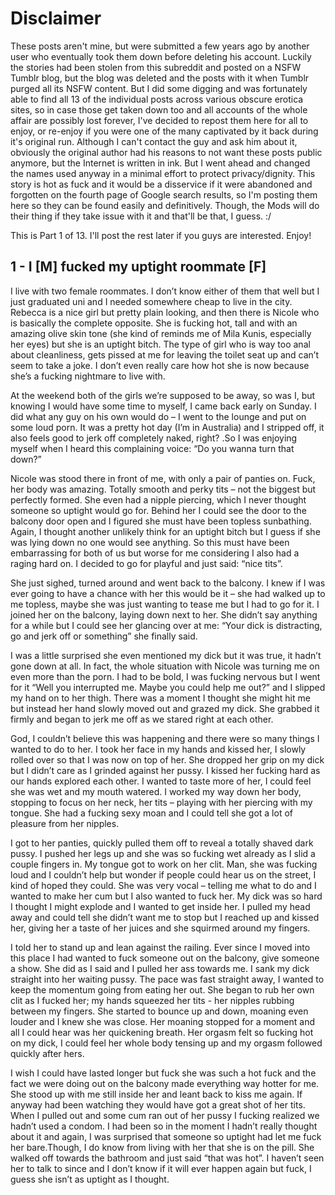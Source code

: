 # Disclaimer
These posts aren't mine, but were submitted a few years ago by another user who eventually took them down before deleting his account. Luckily the stories had been stolen from this subreddit and posted on a NSFW Tumblr blog, but the blog was deleted and the posts with it when Tumblr purged all its NSFW content. But I did some digging and was fortunately able to find all 13 of the individual posts across various obscure erotica sites, so in case those get taken down too and all accounts of the whole affair are possibly lost forever, I've decided to repost them here for all to enjoy, or re-enjoy if you were one of the many captivated by it back during it's original run. Although I can't contact the guy and ask him about it, obviously the original author had his reasons to not want these posts public anymore, but the Internet is written in ink. But I went ahead and changed the names used anyway in a minimal effort to protect privacy/dignity. This story is hot as fuck and it would be a disservice if it were abandoned and forgotten on the fourth page of Google search results, so I'm posting them here so they can be found easily and definitively. Though, the Mods will do their thing if they take issue with it and that'll be that, I guess. :/

This is Part 1 of 13. I'll post the rest later if you guys are interested. Enjoy!

 

## 1 - I [M] fucked my uptight roommate [F]

I live with two female roommates. I don’t know either of them that well but I just graduated uni and I needed somewhere cheap to live in the city. Rebecca is a nice girl but pretty plain looking, and then there is Nicole who is basically the complete opposite. She is fucking hot, tall and with an amazing olive skin tone (she kind of reminds me of Mila Kunis, especially her eyes) but she is an uptight bitch. The type of girl who is way too anal about cleanliness, gets pissed at me for leaving the toilet seat up and can’t seem to take a joke. I don’t even really care how hot she is now because she’s a fucking nightmare to live with.

At the weekend both of the girls we’re supposed to be away, so was I, but knowing I would have some time to myself, I came back early on Sunday. I did what any guy on his own would do – I went to the lounge and put on some loud porn. It was a pretty hot day (I’m in Australia) and I stripped off, it also feels good to jerk off completely naked, right? .So I was enjoying myself when I heard this complaining voice: “Do you wanna turn that down?”

Nicole was stood there in front of me, with only a pair of panties on. Fuck, her body was amazing. Totally smooth and perky tits – not the biggest but perfectly formed. She even had a nipple piercing, which I never thought someone so uptight would go for. Behind her I could see the door to the balcony door open and I figured she must have been topless sunbathing. Again, I thought another unlikely think for an uptight bitch but I guess if she was lying down no one would see anything. So this must have been embarrassing for both of us but worse for me considering I also had a raging hard on. I decided to go for playful and just said: “nice tits”.

She just sighed, turned around and went back to the balcony. I knew if I was ever going to have a chance with her this would be it – she had walked up to me topless, maybe she was just wanting to tease me but I had to go for it. I joined her on the balcony, laying down next to her. She didn’t say anything for a while but I could see her glancing over at me: “Your dick is distracting, go and jerk off or something” she finally said.

I was a little surprised she even mentioned my dick but it was true, it hadn’t gone down at all. In fact, the whole situation with Nicole was turning me on even more than the porn. I had to be bold, I was fucking nervous but I went for it “Well you interrupted me. Maybe you could help me out?” and I slipped my hand on to her thigh. There was a moment I thought she might hit me but instead her hand slowly moved out and grazed my dick. She grabbed it firmly and began to jerk me off as we stared right at each other.

God, I couldn’t believe this was happening and there were so many things I wanted to do to her. I took her face in my hands and kissed her, I slowly rolled over so that I was now on top of her. She dropped her grip on my dick but I didn’t care as I grinded against her pussy. I kissed her fucking hard as our hands explored each other. I wanted to taste more of her, I could feel she was wet and my mouth watered. I worked my way down her body, stopping to focus on her neck, her tits – playing with her piercing with my tongue. She had a fucking sexy moan and I could tell she got a lot of pleasure from her nipples.

I got to her panties, quickly pulled them off to reveal a totally shaved dark pussy. I pushed her legs up and she was so fucking wet already as I slid a couple fingers in. My tongue got to work on her clit. Man, she was fucking loud and I couldn’t help but wonder if people could hear us on the street, I kind of hoped they could. She was very vocal – telling me what to do and I wanted to make her cum but I also wanted to fuck her. My dick was so hard I thought I might explode and I wanted to get inside her. I pulled my head away and could tell she didn’t want me to stop but I reached up and kissed her, giving her a taste of her juices and she squirmed around my fingers.

I told her to stand up and lean against the railing. Ever since I moved into this place I had wanted to fuck someone out on the balcony, give someone a show. She did as I said and I pulled her ass towards me. I sank my dick straight into her waiting pussy. The pace was fast straight away, I wanted to keep the momentum going from eating her out. She began to rub her own clit as I fucked her; my hands squeezed her tits - her nipples rubbing between my fingers. She started to bounce up and down, moaning even louder and I knew she was close. Her moaning stopped for a moment and all I could hear was her quickening breath. Her orgasm felt so fucking hot on my dick, I could feel her whole body tensing up and my orgasm followed quickly after hers.

I wish I could have lasted longer but fuck she was such a hot fuck and the fact we were doing out on the balcony made everything way hotter for me. She stood up with me still inside her and leant back to kiss me again. If anyway had been watching they would have got a great shot of her tits. When I pulled out and some cum ran out of her pussy I fucking realized we hadn’t used a condom. I had been so in the moment I hadn’t really thought about it and again, I was surprised that someone so uptight had let me fuck her bare.Though, I do know from living with her that she is on the pill. She walked off towards the bathroom and just said “that was hot”. I haven’t seen her to talk to since and I don’t know if it will ever happen again but fuck, I guess she isn’t as uptight as I thought.
